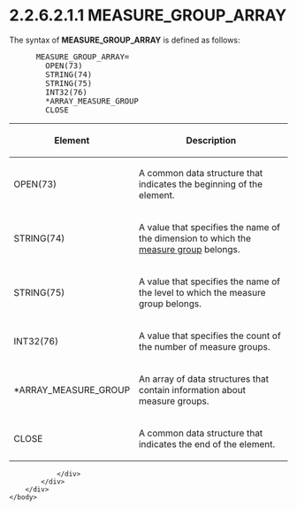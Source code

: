 <html dir="LTR" xmlns:mshelp="http://msdn.microsoft.com/mshelp" xmlns:ddue="http://ddue.schemas.microsoft.com/authoring/2003/5" xmlns:xlink="http://www.w3.org/1999/xlink" xmlns:tool="http://www.microsoft.com/tooltip">
    <head>
        <meta http-equiv="Content-Type" content="text/html; CHARSET=utf-8"></meta>
        <meta name="save" content="history"></meta>
        <title>2.2.6.2.1.1 MEASURE_GROUP_ARRAY</title>
        <xml>
            <mshelp:toctitle title="2.2.6.2.1.1 MEASURE_GROUP_ARRAY"></mshelp:toctitle>
            <mshelp:rltitle title="[MS-SSAS8]: MEASURE_GROUP_ARRAY"></mshelp:rltitle>
            <mshelp:keyword index="A" term="c9d0ace8-0ea1-4998-9ff6-cc07d067c3bf"></mshelp:keyword>
            <mshelp:attr name="DCSext.ContentType" value="open specification"></mshelp:attr>
            <mshelp:attr name="AssetID" value="c9d0ace8-0ea1-4998-9ff6-cc07d067c3bf"></mshelp:attr>
            <mshelp:attr name="TopicType" value="kbRef"></mshelp:attr>
            <mshelp:attr name="DCSext.Title" value="[MS-SSAS8]: MEASURE_GROUP_ARRAY" />
        </xml>
    </head>
    <body>
        <div id="header">
            <h1 class="heading">2.2.6.2.1.1 MEASURE_GROUP_ARRAY</h1>
        </div>
        <div id="mainSection">
            <div id="mainBody">
                <div id="allHistory" class="saveHistory"></div>
                <div id="sectionSection0" class="section" name="collapseableSection">
                    

<p>The syntax of <b>MEASURE_GROUP_ARRAY</b> is defined as
follows:           </p>

<dl>
<dd>
<div><pre> MEASURE_GROUP_ARRAY=
   OPEN(73)
   STRING(74) 
   STRING(75) 
   INT32(76) 
   *ARRAY_MEASURE_GROUP 
   CLOSE
</pre></div>
</dd></dl>

<table>
 <thead>
  <tr>
   <th>
   <p>Element</p>
   </th>
   <th>
   <p>Description</p>
   </th>
  </tr>
 </thead>
 <tr>
  <td>
  <p>OPEN(73)</p>
  </td>
  <td>
  <p>A common data structure that indicates the beginning
  of the element.</p>
  </td>
 </tr>
 <tr>
  <td>
  <p>STRING(74)</p>
  </td>
  <td>
  <p>A value that specifies the name of the dimension to
  which the <a href="c527450b-f5bd-424b-8c98-ba6365288f35.html#gt_1f51f60a-8a0f-4b0d-9e7e-80cbd596e164">measure group</a>
  belongs.</p>
  </td>
 </tr>
 <tr>
  <td>
  <p>STRING(75)</p>
  </td>
  <td>
  <p>A value that specifies the name of the level to which
  the measure group belongs.</p>
  </td>
 </tr>
 <tr>
  <td>
  <p>INT32(76)</p>
  </td>
  <td>
  <p>A value that specifies the count of the number of
  measure groups.</p>
  </td>
 </tr>
 <tr>
  <td>
  <p>*ARRAY_MEASURE_GROUP</p>
  </td>
  <td>
  <p>An array of data structures that contain information
  about measure groups.</p>
  </td>
 </tr>
 <tr>
  <td>
  <p>CLOSE</p>
  </td>
  <td>
  <p>A common data structure that indicates the end of the
  element.</p>
  </td>
 </tr>
</table>

<p> </p>


                </div>
            </div>
        </div>
    </body>
</html>